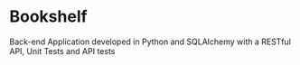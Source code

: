 # Bookshelf
Back-end Application developed in Python and SQLAlchemy with a RESTful API, Unit Tests and API tests
